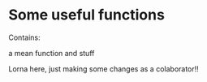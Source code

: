 # Some useful functions

Contains:

a mean function and stuff


Lorna here, just making some changes as a colaborator!!
